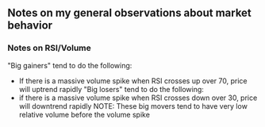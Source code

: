 ## Notes on my general observations about market behavior

### Notes on RSI/Volume
"Big gainers" tend to do the following:
- If there is a massive volume spike when RSI crosses up over 70, price will uptrend rapidly
"Big losers" tend to do the following:
- if there is a massive volume spike when RSI crosses down over 30, price will downtrend rapidly
NOTE: These big movers tend to have very low relative volume before the volume spike